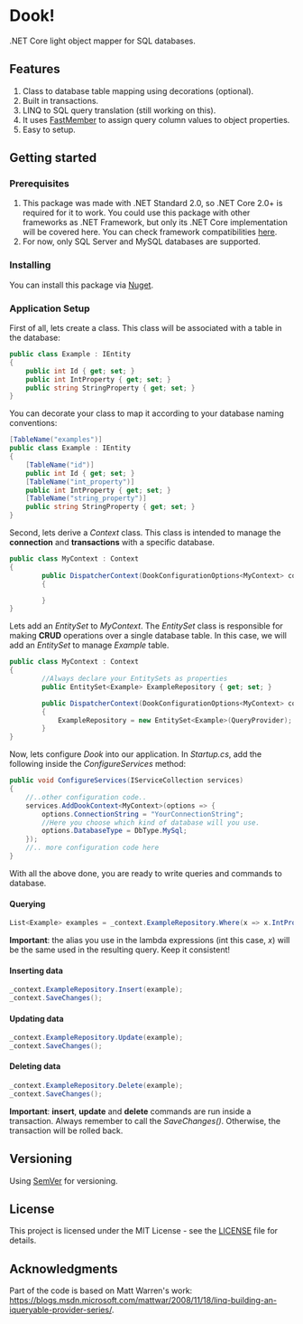 # Dook!     
.NET Core light object mapper for SQL databases.

## Features

1. Class to database table mapping using decorations (optional).
2. Built in transactions.
3. LINQ to SQL query translation (still working on this).
4. It uses [FastMember](https://github.com/mgravell/fast-member) to assign query column values to object properties.
5. Easy to setup.


## Getting started

### Prerequisites

1. This package was made with .NET Standard 2.0, so .NET Core 2.0+ is required for it to work. You could use this package with other frameworks as .NET Framework, but only its .NET Core implementation will be covered here. You can check framework compatibilities [here](https://docs.microsoft.com/en-us/dotnet/standard/net-standard). 
2. For now, only SQL Server and MySQL databases are supported.

### Installing

You can install this package via [Nuget](https://www.nuget.org/packages/Dook/). 

### Application Setup

First of all, lets create a class. This class will be associated with a table in the database:


```csharp
public class Example : IEntity
{
    public int Id { get; set; }
    public int IntProperty { get; set; }
    public string StringProperty { get; set; }
}
```

You can decorate your class to map it according to your database naming conventions:

```csharp
[TableName("examples")]
public class Example : IEntity
{
    [TableName("id")]
    public int Id { get; set; }
    [TableName("int_property")]
    public int IntProperty { get; set; }
    [TableName("string_property")]
    public string StringProperty { get; set; }
}
```
Second, lets derive a *Context* class. This class is intended to manage the **connection** and **transactions** with a specific database.

```csharp
public class MyContext : Context
{
        public DispatcherContext(DookConfigurationOptions<MyContext> configurationOptions) : base(configurationOptions)
        {

        }
}
```
Lets add an *EntitySet* to *MyContext*. The *EntitySet* class is responsible for making **CRUD** operations over a single database table. In this case, we will add an *EntitySet* to manage *Example* table.

```csharp
public class MyContext : Context
{
        //Always declare your EntitySets as properties
        public EntitySet<Example> ExampleRepository { get; set; }

        public DispatcherContext(DookConfigurationOptions<MyContext> configurationOptions) : base(configurationOptions)
        {
            ExampleRepository = new EntitySet<Example>(QueryProvider);
        }
}
```
Now, lets configure *Dook* into our application. In *Startup.cs*, add the following inside the *ConfigureServices* method:

```csharp
public void ConfigureServices(IServiceCollection services)
{
    //..other configuration code..
    services.AddDookContext<MyContext>(options => {
        options.ConnectionString = "YourConnectionString";
        //Here you choose which kind of database will you use.
        options.DatabaseType = DbType.MySql;
    });
    //.. more configuration code here
}
```

With all the above done, you are ready to write queries and commands to database.

#### Querying

```csharp
List<Example> examples = _context.ExampleRepository.Where(x => x.IntProperty >= 3).OrderByDescending(x => x.StringProperty).ToList();
```
**Important**: the alias you use in the lambda expressions (int this case, *x*) will be the same used in the resulting query. Keep it consistent!

#### Inserting data

```csharp
_context.ExampleRepository.Insert(example);
_context.SaveChanges();
```
#### Updating data

```csharp
_context.ExampleRepository.Update(example);
_context.SaveChanges();
```

#### Deleting data

```csharp
_context.ExampleRepository.Delete(example);
_context.SaveChanges();
```
**Important**: **insert**, **update** and **delete** commands are run inside a transaction. Always remember to call the *SaveChanges()*. Otherwise, the transaction will be rolled back.

### 

## Versioning

Using [SemVer](http://semver.org/) for versioning. <!-- For the versions available, see the [tags on this repository](https://github.com/your/project/tags). -->

## License

This project is licensed under the MIT License - see the [LICENSE](LICENSE) file for details.

## Acknowledgments

Part of the code is based on Matt Warren's work: https://blogs.msdn.microsoft.com/mattwar/2008/11/18/linq-building-an-iqueryable-provider-series/.
